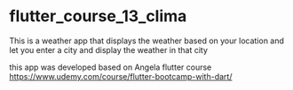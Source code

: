 # flutter_course_13_clima

This is a weather app that displays the weather based on your location and let you enter a city and display the weather in that city

this app was developed based on Angela flutter course https://www.udemy.com/course/flutter-bootcamp-with-dart/ 
